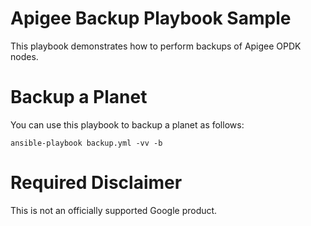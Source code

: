Apigee Backup Playbook Sample
=============================

This playbook demonstrates how to perform backups of Apigee OPDK nodes. 

# Backup a Planet

You can use this playbook to backup a planet as follows: 

    ansible-playbook backup.yml -vv -b

<!-- BEGIN Google Required Disclaimer -->

# Required Disclaimer

This is not an officially supported Google product.
<!-- END Google Required Disclaimer -->

